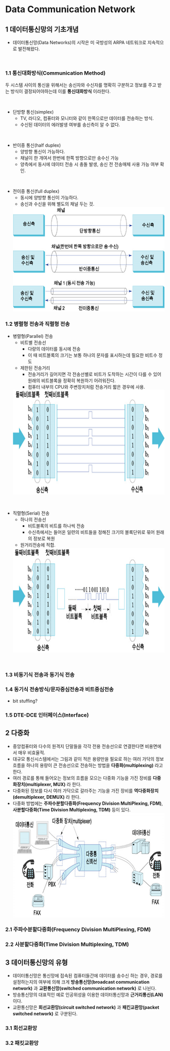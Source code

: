 # Data Communication Network

## 1 데이터통신망의 기초개념
- 데이터통신망(Data Networks)의 시작은 미 국방성의 ARPA 네트워크로 지속적으로 발전해왔다.

<br />

### 1.1 통신대화방식(Communication Method)
두 시스템 사이의 통신을 위해서는 송신자와 수신자를 명확히 구분하고 정보를 주고 받는 방식이 결정되어야하는데 이를 **통신대화방식** 이라한다. 

<br />

- 단방향 통신(simplex)
    - TV, 라디오, 컴퓨터와 모니터와 같이 한쪽으로만 데이터를 전송하는 방식.
    - 수신된 데이터의 에러발생 여부를 송신측이 알 수 없다. 
  
<br />  

- 반이중 통신(half duplex)
  - 양방향 통신이 가능하다.
  - 채널이 한 개여서 한번에 한쪽 방향으로만 송수신 가능
  - 양측에서 동시에 데이터 전송 시 충돌 발생, 송신 전 전송매체 사용 가능 여부 확인.

<br />

- 전이중 통신(full duplex)
  - 동시에 양방향 통신이 가능하다.
  - 송신과 수신을 위해 별도의 채널 두는 것. 
   <img src="..\..\..\image\network\wireless-communication\intro-wireless-communication\data-communication\communication-method.png" width="600" height="330">

### 1.2 병렬형 전송과 직렬형 전송
- 병렬형(Parallel) 전송
    - 비트별 전송선 
      - 다량의 데이터를 동시에 전송
      - 이 때 비트블록의 크기는 보통 하나의 문자를 표시하는데 필요한 비트수 정도 
    - 제한된 전송거리 
      - 전송거리가 길어지면 각 전송선별로 비트가 도착하는 시간이 다를 수 있어 원래의 비트블록을 정확히 복원하기 어려워진다. 
      - 컴퓨터 내부의 CPU와 주변장치처럼 전송거리 짧은 경우에 사용.
   <img src="..\..\..\image\network\wireless-communication\intro-wireless-communication\data-communication\parallel.png" width="600" height="330">

<br />

- 직렬형(Serial) 전송
  - 하나의 전송선 
    - 비트블록의 비트를 하나씩 전송
    - 수신측에서는 들어온 일련의 비트들을 정해진 크기의 블록단위로 묶어 원래의 정보로 복원
  - 원거리전송에 적합.
   <img src="..\..\..\image\network\wireless-communication\intro-wireless-communication\data-communication\serial.png" width="600" height="330">

<br />  

### 1.3 비동기식 전송과 동기식 전송

### 1.4 동기식 전송방식/문자중심전송과 비트중심전송

- bit stuffing?

### 1.5 DTE-DCE 인터페이스(Interface)

## 2 다중화
- 중앙컴퓨터와 다수의 원격지 단말들을 각각 전용 전송선으로 연결한다면 비용면에서 매우 비효율적.
- 대규모 통신시스템에서는 그림과 같이 적은 용량만을 필요로 하는 여러 가닥의 정보 흐름을 하나의 용량이 큰 전송선으로 전송하는 방법을 **다중화(multiplexing)** 라고 한다.
- 여러 경로를 통해 들어오는 정보의 흐름을 모으는 다중화 기능을 가진 장비를 **다중화장치(multiplexer, MUX)** 라 한다.
- 다중화된 정보를 다시 여러 가닥으로 갈라주는 기능을 가진 장비를 **역다중화장치(demultiplexer, DEMUX)** 라 한다.
- 다중화 방법에는 **주파수분할다중화(Frequency Division MultiPlexing, FDM)**, **사분할다중화(Time Division Multiplexing, TDM)** 등이 있다.
   <img src="..\..\..\image\network\wireless-communication\intro-wireless-communication\data-communication\multiplexer.png" width="600" height="330">



### 2.1 주파수분할다중화(Frequency Division MultiPlexing, FDM)

### 2.2 사분할다중화(Time Division Multiplexing, TDM)

## 3 데이터통신망의 유형
- 데이터통신망은 통신망에 접속된 컴퓨터들간에 데이터를 송수신 하는 경우, 경로를 설정하는지의 여부에 의해 크게 **방송통신망(broadcast communication network)** 과 **교환통신망(switched communication network)** 로 나뉜다.
- 방송통신망의 대표적인 예로 인공위성을 이용한 데이터통신망과 **근거리통신(LAN)** 이다.
- 교환통신망은 **회선교환망(circuit switched network)** 과 **패킨교환망(packet switched network)** 로 구분된다.

### 3.1 회선교환망

### 3.2 패킷교환망
